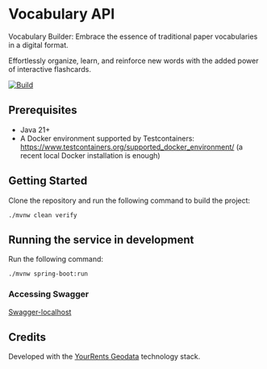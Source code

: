 # Vocabulary API
Vocabulary Builder: Embrace the essence of traditional paper vocabularies in a digital format.    

Effortlessly organize, learn, and reinforce new words with the added power of interactive flashcards.

[![Build](https://github.com/egch/vocabulary/actions/workflows/maven.yml/badge.svg)](https://github.com/egch/vocabulary/actions/workflows/maven.yml)

## Prerequisites

- Java 21+
- A Docker environment supported by Testcontainers: <https://www.testcontainers.org/supported_docker_environment/> (a recent local Docker installation is enough)

## Getting Started

Clone the repository and run the following command to build the project:

```shell
./mvnw clean verify
```

## Running the service in development

Run the following command:

```shell
./mvnw spring-boot:run
```
### Accessing Swagger
[Swagger-localhost](http://localhost:8080/swagger-ui/index.html#/)

## Credits
Developed with the [YourRents Geodata](https://github.com/your-rents) technology stack.
